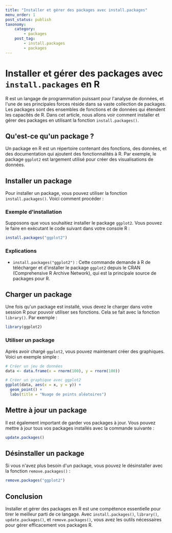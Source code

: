 ```yaml
---
title: "Installer et gérer des packages avec install.packages"
menu_order: 1
post_status: publish
taxonomy:
    category:
        - packages
    post_tag:
        - install.packages
        - packages
---
```


# Installer et gérer des packages avec `install.packages` en R

R est un langage de programmation puissant pour l'analyse de données, et l'une de ses principales forces réside dans sa vaste collection de packages. Les packages sont des ensembles de fonctions et de données qui étendent les capacités de R. Dans cet article, nous allons voir comment installer et gérer des packages en utilisant la fonction `install.packages()`.

## Qu'est-ce qu'un package ?

Un package en R est un répertoire contenant des fonctions, des données, et des documentation qui ajoutent des fonctionnalités à R. Par exemple, le package `ggplot2` est largement utilisé pour créer des visualisations de données.

## Installer un package

Pour installer un package, vous pouvez utiliser la fonction `install.packages()`. Voici comment procéder :

### Exemple d'installation

Supposons que vous souhaitiez installer le package `ggplot2`. Vous pouvez le faire en exécutant le code suivant dans votre console R :

```R
install.packages("ggplot2")
```

### Explications

- `install.packages("ggplot2")` : Cette commande demande à R de télécharger et d'installer le package `ggplot2` depuis le CRAN (Comprehensive R Archive Network), qui est la principale source de packages pour R.

## Charger un package

Une fois qu'un package est installé, vous devez le charger dans votre session R pour pouvoir utiliser ses fonctions. Cela se fait avec la fonction `library()`. Par exemple :

```R
library(ggplot2)
```

### Utiliser un package

Après avoir chargé `ggplot2`, vous pouvez maintenant créer des graphiques. Voici un exemple simple :

```R
# Créer un jeu de données
data <- data.frame(x = rnorm(100), y = rnorm(100))

# Créer un graphique avec ggplot2
ggplot(data, aes(x = x, y = y)) +
  geom_point() +
  labs(title = "Nuage de points aléatoires")
```

## Mettre à jour un package

Il est également important de garder vos packages à jour. Vous pouvez mettre à jour tous vos packages installés avec la commande suivante :

```R
update.packages()
```

## Désinstaller un package

Si vous n'avez plus besoin d'un package, vous pouvez le désinstaller avec la fonction `remove.packages()` :

```R
remove.packages("ggplot2")
```

## Conclusion

Installer et gérer des packages en R est une compétence essentielle pour tirer le meilleur parti de ce langage. Avec `install.packages()`, `library()`, `update.packages()`, et `remove.packages()`, vous avez les outils nécessaires pour gérer efficacement vos packages R.


